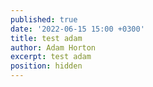 ```yaml
---
published: true
date: '2022-06-15 15:00 +0300'
title: test adam
author: Adam Horton
excerpt: test adam
position: hidden
---
```

